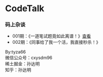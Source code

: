 # CodeTalk
### 码上杂谈
- 001期：《一道笔试题竟如此离谱！》[查看](./001期/001.md)
- 002期：《同事给了我一个活，我直接秒杀！》

By:tyza66  
微信公众号：cxysdm96  
稀土掘金：孙达明  
知乎：孙达明  
